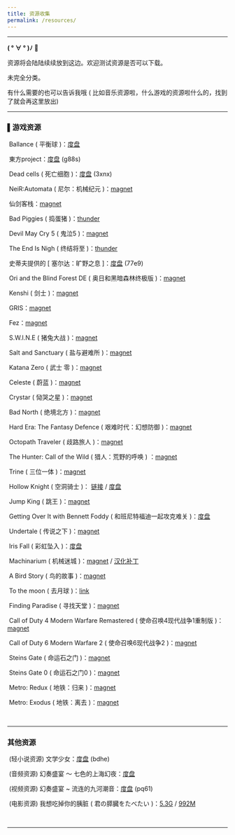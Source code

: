 ```yaml
---
title: 资源收集
permalink: /resources/
---
```


------

**( ° ∀ ° )ﾉ** 🎁

资源将会陆陆续续放到这边。欢迎测试资源是否可以下载。

未完全分类。

有什么需要的也可以告诉我哦 ( 比如音乐资源啦，什么游戏的资源啦什么的，找到了就会再这里放出)

------

### ▌游戏资源

​	Ballance ( 平衡球 )：[度盘](https://pan.baidu.com/s/1478GMFuSWITQrC9xRQXGXQ)

​	東方project：[度盘](https://pan.baidu.com/s/13aBtP3nfElBtySAyl7TeVw ) (g88s)

​	Dead cells ( 死亡细胞 )：[度盘](https://pan.baidu.com/s/1MQKLXiOpUzdrSf4cOEQVGA) (3xnx)

​	NeiR:Automata ( 尼尔：机械纪元 )：[magnet](magnet:?xt=urn:btih:55A8BD7E37B4C7A20BAD6E51B931F5864533280A)

​	仙剑客栈：[magnet](magnet:?xt=urn:btih:6D7AA0929481BE3F0EEDA9B7B7F2E851138C2EAA)

​	Bad Piggies ( 捣蛋猪 )：[thunder](thunder://QUFodHRwOi8vZGwxMy5jdWRvd24uY29tLzNETUdBTUVfQW5ncnlfQmlyZHNfQmFkX1BpZ2dpZXMuQ0hTLkdyZWVuLnJhclpa/)

​	Devil May Cry 5 ( 鬼泣5 )：[magnet](magnet:?xt=urn:btih:6A167DE1ABBF803644490C71E6F83882F38D1737)

​	The End Is Nigh ( 终结将至 )：[thunder](thunder://QUFodHRwOi8vZGwzLmN1ZG93bi5jb20vM0RNR0FNRS1UaGVfRW5kX0lzX05pZ2hfQnVpbGQuMjAxNzA4MTUuRU4uR3JlZW4ucmFyWlo=/)

​	史蒂夫提供的 [ 塞尔达：旷野之息 ]：[度盘](https://pan.baidu.com/s/1qgID5SQx5UGlxAs8AXk_3Q) (77e9)

​	Ori and the Blind Forest DE ( 奥日和黑暗森林终极版 )：[magnet](magnet:?xt=urn:btih:7C5F3592D323288AAAA09EF8467610D600565DA7)

​	Kenshi ( 剑士 )：[magnet](magnet:?xt=urn:btih:89B297542BE2604E307480E205935C6D5E3A86A3)

​	GRIS：[magnet](magnet:?xt=urn:btih:B00732E61DB0935B4C80370546D36A87B8AB859C)

​	Fez：[magnet](magnet:?xt=urn:btih:A6C87A98755987B5D26F64F1DB89856D97D44626)

​	S.W.I.N.E ( 猪兔大战 )：[magnet](magnet:?xt=urn:btih:8EE805EEABD18C57CE7DC234B0D7F7CACEB8E7D9)

​	Salt and Sanctuary ( 盐与避难所 )：[magnet](magnet:?xt=urn:btih:5386688D13CD9C468FC8203609BAA7117E10A36B)

​	Katana Zero ( 武士 零 )：[magnet](magnet:?xt=urn:btih:68CE6A212486C077F321741FB6E15C61CE99D0BF)

​	Celeste ( 蔚蓝 )：[magnet](magnet:?xt=urn:btih:E1A9188ED938D8D002F6ED0AAC33B114D045AD93)

​	Crystar ( 恸哭之星 )：[magnet](magnet:?xt=urn:btih:EAA03289863165F0B5C0F2795C52443C7B9A5636)

​	Bad North ( 绝境北方 )：[magnet](magnet:?xt=urn:btih:DBABDD6679E73A7AAD7E40D3EA7370E2310DDFCE)

​	Hard Era: The Fantasy Defence ( 艰难时代：幻想防御 )：[magnet](magnet:?xt=urn:btih:39BD413EB24E7270E8CE5E804FA075DD5A4C137C)

​	Octopath Traveler ( 歧路旅人 )：[magnet](magnet:?xt=urn:btih:1CF0130965034EB86B9B403BDCEAE8FB143287C0)

​	The Hunter: Call of the Wild ( 猎人：荒野的呼唤 ) ：[magnet](magnet:?xt=urn:btih:E0E2B5436965815378666A0AC9E60034E427B1A6)

​	Trine ( 三位一体 )：[magnet](thunder://QUFodHRwOi8vZGwxNy5jdWRvd24uY29tLzNETUdBTUVfVHJpbmVfRW5jaGFudGVkX0VkaXRpb24uQ0hTLkdyZWVuLnJhclpa/)

​	Hollow Knight ( 空洞骑士 )： [链接](http://dl19.cudown.com/3DMGAME_Hollow_Knight.V1.3.1.5.CHS.Green.rar) / [度盘](https://pan.baidu.com/s/1EtaZZoUWdy2uXwY8OSzVqg)

​	Jump King ( 跳王 )：[magnet](magnet:?xt=urn:btih:4564E899C10E929B61B287281839042FDF377624)

​	Getting Over It with Bennett Foddy ( 和班尼特福迪一起攻克难关 )：[度盘](https://pan.baidu.com/s/1vTyd9X417VpfAusLaMo75Q)

​	Undertale ( 传说之下 )：[magnet](magnet:?xt=urn:btih:A358D1ED93374FAD645EF98CA635356A02F33A38)

​	Iris Fall ( 彩虹坠入 )：[度盘](https://pan.baidu.com/s/1RbGVW8UJ0zzpoidGO3AhoQ)

​	Machinarium ( 机械迷城 )：[magnet](magnet:?xt=urn:btih:267B055501F369CB45A996D7581F870CB71E57EC) / [汉化补丁](https://dl1.cudown.com/game/3DM%E3%80%8A%E6%9C%BA%E6%A2%B0%E8%BF%B7%E5%9F%8E%E3%80%8B(Machinarium)%20%E6%B1%89%E5%8C%96%E8%A1%A5%E4%B8%81.rar)

​	A Bird Story ( 鸟的故事 )：[magnet](magnet:?xt=urn:btih:7EACB8122313B9246F7FC71A8E67D311F41FF661)

​	To the moon ( 去月球 )：[link](http://js.xiazaicc.com/down/TotheMoon_downcc.zip)

​	Finding Paradise ( 寻找天堂 )：[magnet](thunder://QUFodHRwOi8vZGw4LmN1ZG93bi5jb20vM0RNR0FNRV9GaW5kaW5nX1BhcmFkaXNlLkNIUy5HcmVlbi5yYXJaWg==/)

​	Call of Duty 4 Modern Warfare Remastered ( 使命召唤4现代战争1重制版 )：[magnet](magnet:?xt=urn:btih:C14734CCF3930302711E601A1146199DD13A791B)

​	Call of Duty 6 Modern Warfare 2 ( 使命召唤6现代战争2 )：[magnet](magnet:?xt=urn:btih:F9719A2BAB084768B73B45C64221F207298494FC)

​	Steins Gate ( 命运石之门 )：[magnet](magnet:?xt=urn:btih:468DFA9A993563966C399212BE963F36927696A6)

​	Steins Gate 0 ( 命运石之门0 )：[magnet](magnet:?xt=urn:btih:40A2349C71BB0BF168AAC2FCE525DBA82243152E)

​	Metro: Redux ( 地铁：归来 )：[magnet](magnet:?xt=urn:btih:5C17767A2A433ABDAC7043F669C8D80B76FDB514)

​	Metro: Exodus ( 地铁：离去 )：[magnet](magnet:?xt=urn:btih:DFF0D10A216205555C1D0BDB813E2B263E6C9879)

​     

------

### 其他资源

​	(轻小说资源)  文学少女：[度盘](https://pan.baidu.com/s/1-8gS5WFy3BAvryG2CnK1TQ ) (bdhe)

​	(音频资源)  幻奏盛宴 ～ 七色的上海幻夜：[度盘](https://pan.baidu.com/s/1keHvHLHKqMDvqTLwYxKCIg)

​	(视频资源)  幻奏盛宴 ~ 流连的九河潮音：[度盘](https://pan.baidu.com/s/1bNQOLNeXEmfLt9yTGmBFFw ) (pq61)

​	(电影资源)  我想吃掉你的胰脏 ( 君の膵臓をたべたい )：[5.3G](magnet:?xt=urn:btih:3AFE5C4AE4CE9F136A289F30A530E5BBC400C99E) / [992M](magnet:?xt=urn:btih:1BB3EE4ED8D916651CB58FF5BBE06F79E466DF41)

​    

------


